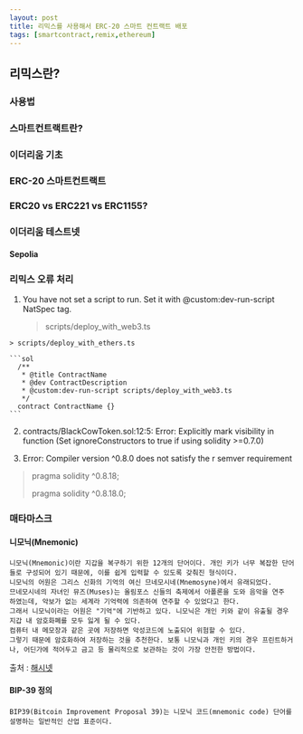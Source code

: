 ```yaml
---
layout: post
title: 리믹스를 사용해서 ERC-20 스마트 컨트랙트 배포
tags: [smartcontract,remix,ethereum]
---
```


## 리믹스란?

### 사용법

### 스마트컨트랙트란?

### 이더리움 기초

### ERC-20 스마트컨트랙트

### ERC20 vs ERC221 vs ERC1155?

### 이더리움 테스트넷

#### Sepolia

### 리믹스 오류 처리

1. You have not set a script to run. Set it with @custom:dev-run-script NatSpec tag.

    > scripts/deploy_with_web3.ts
>
    > scripts/deploy_with_ethers.ts

    ```sol
      /**
       * @title ContractName
       * @dev ContractDescription
       * @custom:dev-run-script scripts/deploy_with_web3.ts
       */
      contract ContractName {}
    ```

2. contracts/BlackCowToken.sol:12:5: Error: Explicitly mark visibility in function (Set ignoreConstructors to true if using solidity >=0.7.0)

3. Error: Compiler version ^0.8.0 does not satisfy the r semver requirement

  > pragma solidity ^0.8.18;
  >
  > pragma solidity ^0.8.18.0;

### 매타마스크

#### 니모닉(Mnemonic)

    니모닉(Mnemonic)이란 지갑을 복구하기 위한 12개의 단어이다. 개인 키가 너무 복잡한 단어들로 구성되어 있기 때문에, 이를 쉽게 입력할 수 있도록 갖춰진 형식이다.
    니모닉의 어원은 그리스 신화의 기억의 여신 므네모시네(Mnemosyne)에서 유래되었다.
    므네모시네의 자녀인 뮤즈(Muses)는 올림포스 신들의 축제에서 아폴론을 도와 음악을 연주 하였는데, 악보가 없는 세계라 기억력에 의존하여 연주할 수 있었다고 한다.
    그래서 니모닉이라는 어원은 "기억"에 기반하고 있다. 니모닉은 개인 키와 같이 유출될 경우 지갑 내 암호화폐를 모두 잃게 될 수 있다.
    컴퓨터 내 메모장과 같은 곳에 저장하면 악성코드에 노출되어 위험할 수 있다.
    그렇기 때문에 암호화하여 저장하는 것을 추천한다. 보통 니모닉과 개인 키의 경우 프린트하거나, 어딘가에 적어두고 금고 등 물리적으로 보관하는 것이 가장 안전한 방법이다.

출처 : [해시넷](http://wiki.hash.kr/index.php/%EB%8B%88%EB%AA%A8%EB%8B%89)

#### BIP-39 정의

    BIP39(Bitcoin Improvement Proposal 39)는 니모닉 코드(mnemonic code) 단어를 설명하는 일반적인 산업 표준이다.
